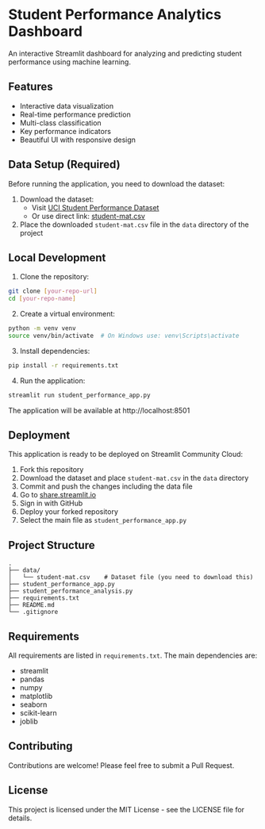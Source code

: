 # Student Performance Analytics Dashboard

An interactive Streamlit dashboard for analyzing and predicting student performance using machine learning.

## Features

- Interactive data visualization
- Real-time performance prediction
- Multi-class classification
- Key performance indicators
- Beautiful UI with responsive design

## Data Setup (Required)

Before running the application, you need to download the dataset:

1. Download the dataset:
   - Visit [UCI Student Performance Dataset](https://archive.ics.uci.edu/ml/datasets/Student+Performance)
   - Or use direct link: [student-mat.csv](https://archive.ics.uci.edu/ml/machine-learning-databases/00320/student-mat.csv)
2. Place the downloaded `student-mat.csv` file in the `data` directory of the project

## Local Development

1. Clone the repository:
```bash
git clone [your-repo-url]
cd [your-repo-name]
```

2. Create a virtual environment:
```bash
python -m venv venv
source venv/bin/activate  # On Windows use: venv\Scripts\activate
```

3. Install dependencies:
```bash
pip install -r requirements.txt
```

4. Run the application:
```bash
streamlit run student_performance_app.py
```

The application will be available at http://localhost:8501

## Deployment

This application is ready to be deployed on Streamlit Community Cloud:

1. Fork this repository
2. Download the dataset and place `student-mat.csv` in the `data` directory
3. Commit and push the changes including the data file
4. Go to [share.streamlit.io](https://share.streamlit.io)
5. Sign in with GitHub
6. Deploy your forked repository
7. Select the main file as `student_performance_app.py`

## Project Structure
```
.
├── data/
│   └── student-mat.csv    # Dataset file (you need to download this)
├── student_performance_app.py
├── student_performance_analysis.py
├── requirements.txt
├── README.md
└── .gitignore
```

## Requirements

All requirements are listed in `requirements.txt`. The main dependencies are:
- streamlit
- pandas
- numpy
- matplotlib
- seaborn
- scikit-learn
- joblib

## Contributing

Contributions are welcome! Please feel free to submit a Pull Request.

## License

This project is licensed under the MIT License - see the LICENSE file for details. 